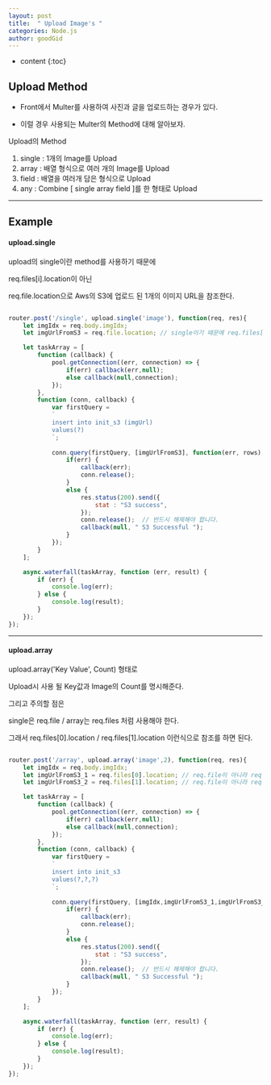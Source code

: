 ```yaml
---
layout: post
title:  " Upload Image's "
categories: Node.js
author: goodGid
---
```

* content
{:toc}


## Upload Method

* Front에서 Multer를 사용하여 사진과 글을 업로드하는 경우가 있다.

* 이럴 경우 사용되는 Multer의 Method에 대해 알아보자.


Upload의 Method

1. single : 1개의 Image를 Upload
1. array : 배열 형식으로 여러 개의 Image를 Upload
2. field : 배열을 여러개 담은 형식으로 Upload
3. any : Combine [ single array field ]를 한 형태로 Upload


--- 


## Example 

#### upload.single

upload의 single이란 method를 사용하기 때문에

req.files[i].location이 아닌 

req.file.location으로 Aws의 S3에 업로드 된 1개의 이미지 URL을 참조한다.


``` js

router.post('/single', upload.single('image'), function(req, res){
    let imgIdx = req.body.imgIdx;
    let imgUrlFromS3 = req.file.location; // single이기 때문에 req.files[i]가 아니라 req.file이다.

    let taskArray = [
        function (callback) {
            pool.getConnection((err, connection) => {
                if(err) callback(err,null);
                else callback(null,connection);
            });   
        },
        function (conn, callback) {
            var firstQuery = 
            `
            insert into init_s3 (imgUrl)
            values(?)
            `;
            
            conn.query(firstQuery, [imgUrlFromS3], function(err, rows) {
                if(err) {
                    callback(err);
                    conn.release();
                }
                else {   
                    res.status(200).send({
                        stat : "S3 success",
                    });
                    conn.release();  // 반드시 해제해야 합니다.
                    callback(null, " S3 Successful ");
                }
            });
        }
    ];

    async.waterfall(taskArray, function (err, result) {
        if (err) {
            console.log(err);
        } else {
            console.log(result);
        }
    });
});

```

--- 


#### upload.array

upload.array('Key Value', Count) 형태로

Upload시 사용 될 Key값과 Image의 Count를 명시해준다.

그리고 주의할 점은

single은 req.file  / array는 req.files 처럼 사용해야 한다.

그래서 req.files[0].location / req.files[1].location 이런식으로 참조를 하면 된다.


``` js

router.post('/array', upload.array('image',2), function(req, res){
    let imgIdx = req.body.imgIdx;
    let imgUrlFromS3_1 = req.files[0].location; // req.file이 아니라 req.files[i]이다. 
	let imgUrlFromS3_2 = req.files[1].location; // req.file이 아니라 req.files[i]이다. 

    let taskArray = [
        function (callback) {
            pool.getConnection((err, connection) => {
                if(err) callback(err,null);
                else callback(null,connection);
            });   
        },
        function (conn, callback) {
            var firstQuery = 
            `
            insert into init_s3 
            values(?,?,?)
            `;
            
            conn.query(firstQuery, [imgIdx,imgUrlFromS3_1,imgUrlFromS3_2], function(err, rows) {
                if(err) {
                    callback(err);
                    conn.release();
                }
                else {   
                    res.status(200).send({
                        stat : "S3 success",
                    });
                    conn.release();  // 반드시 해제해야 합니다.
                    callback(null, " S3 Successful ");
                }
            });
        }
    ];

    async.waterfall(taskArray, function (err, result) {
        if (err) {
            console.log(err);
        } else {
            console.log(result);
        }
    });
});

```
